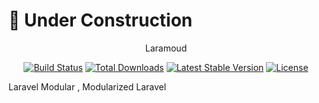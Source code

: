 # :construction: Under Construction
<p align="center">Laramoud</p>

<p align="center">
<a href="https://travis-ci.org/pravodev/laramoud"><img src="https://travis-ci.org/pravodev/laramoud.svg?branch=develop" alt="Build Status"></a>
<a href="https://packagist.org/packages/pravodev/laramoud-installer"><img src="https://poser.pugx.org/pravodev/laramoud-installer/downloads" alt="Total Downloads"></a>
<a href="https://packagist.org/packages/pravodev/laramoud-installer"><img src="https://poser.pugx.org/pravodev/laramoud-installer/v/stable.svg" alt="Latest Stable Version"></a>
<a href="https://packagist.org/packages/pravodev/laramoud-installer"><img src="https://poser.pugx.org/pravodev/laramoud-installer/license.svg" alt="License"></a>
</p>

Laravel Modular , Modularized Laravel
